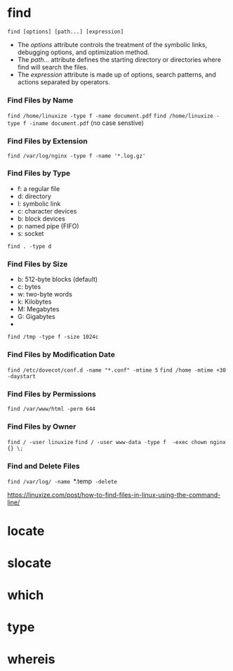 # find

`find [options] [path...] [expression]`

- The *options* attribute controls the treatment of the symbolic links, debugging options, and optimization method.
- The *path...* attribute defines the starting directory or directories where find will search the files.
- The *expression* attribute is made up of options, search patterns, and actions separated by operators.

### Find Files by Name
`find /home/linuxize -type f -name document.pdf`
`find /home/linuxize -type f -iname document.pdf` (no case senstive)

### Find Files by Extension
`find /var/log/nginx -type f -name '*.log.gz'`

### Find Files by Type
- f: a regular file
- d: directory
- l: symbolic link
- c: character devices
- b: block devices
- p: named pipe (FIFO)
- s: socket

`find . -type d`

### Find Files by Size
- b: 512-byte blocks (default)
- c: bytes
- w: two-byte words
- k: Kilobytes
- M: Megabytes
- G: Gigabytes
- 
`find /tmp -type f -size 1024c`

### Find Files by Modification Date
`find /etc/dovecot/conf.d -name "*.conf" -mtime 5`
`find /home -mtime +30 -daystart`

### Find Files by Permissions
`find /var/www/html -perm 644`

### Find Files by Owner
`find / -user linuxize`
`find / -user www-data -type f  -exec chown nginx {} \;`


### Find and Delete Files
`find /var/log/ -name `*.temp` -delete`

https://linuxize.com/post/how-to-find-files-in-linux-using-the-command-line/


# locate
# slocate
# which
# type
# whereis